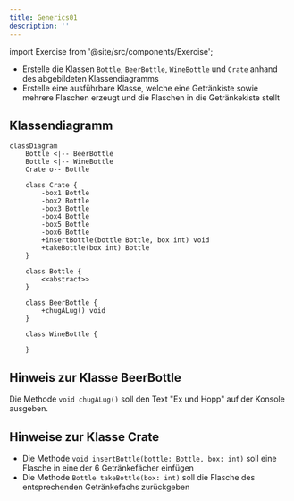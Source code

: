 ```yaml
---
title: Generics01
description: ''
---
```


import Exercise from '@site/src/components/Exercise';

- Erstelle die Klassen `Bottle`, `BeerBottle`, `WineBottle` und `Crate` anhand
  des abgebildeten Klassendiagramms
- Erstelle eine ausführbare Klasse, welche eine Getränkiste sowie mehrere
  Flaschen erzeugt und die Flaschen in die Getränkekiste stellt

## Klassendiagramm

```mermaid
classDiagram
    Bottle <|-- BeerBottle
    Bottle <|-- WineBottle
    Crate o-- Bottle

    class Crate {
        -box1 Bottle
        -box2 Bottle
        -box3 Bottle
        -box4 Bottle
        -box5 Bottle
        -box6 Bottle
        +insertBottle(bottle Bottle, box int) void
        +takeBottle(box int) Bottle
    }

    class Bottle {
        <<abstract>>
    }

    class BeerBottle {
        +chugALug() void
    }

    class WineBottle {

    }
```

## Hinweis zur Klasse BeerBottle

Die Methode `void chugALug()` soll den Text "Ex und Hopp" auf der Konsole ausgeben.

## Hinweise zur Klasse Crate

- Die Methode `void insertBottle(bottle: Bottle, box: int)` soll eine Flasche in eine der 6
  Getränkefächer einfügen
- Die Methode `Bottle takeBottle(box: int)` soll die Flasche des entsprechenden
  Getränkefachs zurückgeben

<Exercise pullRequest="52" branchSuffix="generics/01" />
